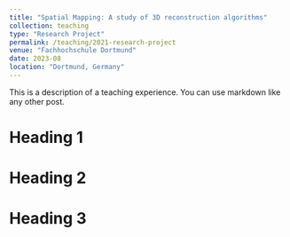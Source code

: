 ```yaml
---
title: "Spatial Mapping: A study of 3D reconstruction algorithms"
collection: teaching
type: "Research Project"
permalink: /teaching/2021-research-project
venue: "Fachhochschule Dortmund"
date: 2023-08
location: "Dortmund, Germany"
---
```


This is a description of a teaching experience. You can use markdown like any other post.

Heading 1
======

Heading 2
======

Heading 3
======